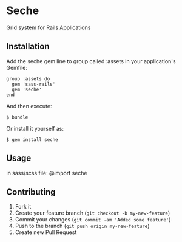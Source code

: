 # Seche

Grid system for Rails Applications

## Installation

Add the seche gem line to group called :assets in your application's Gemfile:

    group :assets do
      gem 'sass-rails'
      gem 'seche'
    end

And then execute:

    $ bundle

Or install it yourself as:

    $ gem install seche

## Usage

  in sass/scss file:
  @import seche


## Contributing

1. Fork it
2. Create your feature branch (`git checkout -b my-new-feature`)
3. Commit your changes (`git commit -am 'Added some feature'`)
4. Push to the branch (`git push origin my-new-feature`)
5. Create new Pull Request
